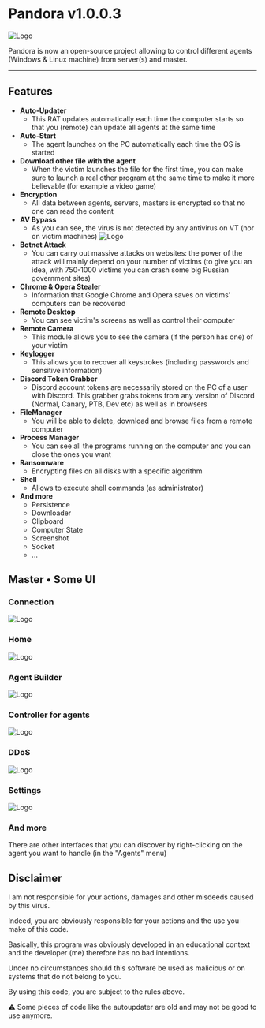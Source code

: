 # Pandora v1.0.0.3

![Logo](https://cdn.discordapp.com/attachments/914164467548446730/948678891155902515/pandora.png)

Pandora is now an open-source project allowing to control different agents (Windows & Linux machine) from server(s) and master.

---
## Features

- **Auto-Updater**
    - This RAT updates automatically each time the computer starts so that you (remote) can update all agents at the same time
- **Auto-Start**
    - The agent launches on the PC automatically each time the OS is started
- **Download other file with the agent**
    - When the victim launches the file for the first time, you can make sure to launch a real other program at the same time to make it more believable (for example a video game)
- **Encryption**
    - All data between agents, servers, masters is encrypted so that no one can read the content
- **AV Bypass**
    - As you can see, the virus is not detected by any antivirus on VT (nor on victim machines)
![Logo](https://cdn.discordapp.com/attachments/914164467548446730/948678683311366174/download.png)
- **Botnet Attack**
    - You can carry out massive attacks on websites: the power of the attack will mainly depend on your number of victims (to give you an idea, with 750-1000 victims you can crash some big Russian government sites)
- **Chrome & Opera Stealer**
    - Information that Google Chrome and Opera saves on victims' computers can be recovered
- **Remote Desktop**
    - You can see victim's screens as well as control their computer
- **Remote Camera**
    - This module allows you to see the camera (if the person has one) of your victim
- **Keylogger**
    - This allows you to recover all keystrokes (including passwords and sensitive information)
- **Discord Token Grabber**
    - Discord account tokens are necessarily stored on the PC of a user with Discord. This grabber grabs tokens from any version of Discord (Normal, Canary, PTB, Dev etc) as well as in browsers
- **FileManager**
    - You will be able to delete, download and browse files from a remote computer
- **Process Manager**
    - You can see all the programs running on the computer and you can close the ones you want
- **Ransomware**
    - Encrypting files on all disks with a specific algorithm
- **Shell**
    - Allows to execute shell commands (as administrator)
 - **And more**
	- Persistence
    - Downloader
    - Clipboard 
    - Computer State
    - Screenshot
    - Socket
    - ...

## Master • Some UI

### Connection

![Logo](https://cdn.discordapp.com/attachments/914164467548446730/948689274864271431/Screenshot_6.png)

### Home

![Logo](https://cdn.discordapp.com/attachments/914164467548446730/948688169040228392/Screenshot_1.png)

### Agent Builder

![Logo](https://cdn.discordapp.com/attachments/914164467548446730/948688169241559130/Screenshot_2.png)

### Controller for agents

![Logo](https://cdn.discordapp.com/attachments/914164467548446730/948688169405141043/Screenshot_3.png)

### DDoS

![Logo](https://cdn.discordapp.com/attachments/914164467548446730/948688169652609095/Screenshot_4.png)

### Settings

![Logo](https://cdn.discordapp.com/attachments/914164467548446730/948688169866494032/Screenshot_5.png)

### And more

There are other interfaces that you can discover by right-clicking on the agent you want to handle (in the "Agents" menu)

## Disclaimer

I am not responsible for your actions, damages and other misdeeds caused by this virus.

Indeed, you are obviously responsible for your actions and the use you make of this code.

Basically, this program was obviously developed in an educational context and the developer (me) therefore has no bad intentions.

Under no circumstances should this software be used as malicious or on systems that do not belong to you.

By using this code, you are subject to the rules above.

⚠️ Some pieces of code like the autoupdater are old and may not be good to use anymore.
